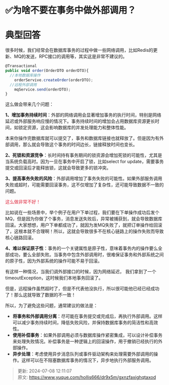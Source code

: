 # ✅为啥不要在事务中做外部调用？

# 典型回答


很多时候，我们经常会在数据库事务的过程中做一些网络调用，比如Redis的更新、MQ的发送，RPC接口的调用等，其实这是非常不建议的。



```javascript
@Transactional
public void order(OrderDTO orderDTO){
  //本地数据库操作
	orderServive.createOrder(orderDTO);
  //远程外部调用
	mqService.send(orderDTO);
}
```



这么做会带来几个问题：



**1、增加事务持续时间**：外部的网络调用会显著增加事务的执行时间，特别是网络延迟或外部服务响应慢的情况下。事务持续时间的增加会占用数据库资源更长时间，如锁定资源，这会影响数据库的并发处理能力和整体性能。



本来你操作完数据库就可以提交了，事务和数据库链接也就释放了。但是因为有外部调用，那么就会导致这个事务的时间边长，链接释放时间也变长。



**2、死锁和资源竞争**：长时间持有事务期间的锁资源会增加死锁的可能性，尤其是当系统负载高时。因为一旦在事务中开启了锁，比如select for update，需要事务提交或回滚后才能释放锁，这就会导致更多的锁冲突。



**3、提高事务失败的风险**：外部调用增加了事务失败的可能性。如果外部服务调用失败或超时，可能需要回滚事务，这不仅增加了复杂性，还可能导致数据不一致的问题。



<font style="color:#DF2A3F;">这么做非常不好！</font>



比如说在一些场景中，举个例子在用户下单过程，我们要在下单操作成功后发个MQ，但是因为你做了个事务，消息发送失败后，异常被捕获到，就会导致数据库回滚。大家想想，用户下单都成功了，就因为发MQ失败了，就把订单操作给回滚了，这根本就不合理啊！所以，这就会导致很多不在核心链路上的操作失败而导致核心链路回滚。



**4、难以保证原子性**<font style="color:rgb(13, 13, 13);">：</font>事务的一个关键属性是原子性，意味着事务内的操作要么全部成功，要么全部失败。当事务中包含外部调用时，很难保证事务和外部系统之间的原子性，因为外部系统的操作可能不易于回滚。



有这样一种情况，当我们调外部接口的时候，因为网络延迟， 我们拿到了一个timeoutException，这时候我们本地事务回滚了。



但是，远程操作虽然超时了，但是不代表他没执行，所以很可能他已经已经成功了！那么这就导致了数据的不一致！



所以，为了避免这些问题，通常建议的做法是：

+ **将事务和外部调用分离**：尽可能在事务提交或完成后，再执行外部调用。这样可以减少事务持续时间，降低失败风险，并保持数据库事务的简洁性和高效性。
+ **使用补偿事务**：如果外部调用必须与数据库操作紧密集成，可以设计补偿事务来处理失败情况。补偿事务是一种逻辑上的回滚操作，用于撤销已经执行的外部操作。
+ **异步处理**：考虑使用异步消息队列或事件驱动架构来处理需要外部调用的操作。这样可以在不阻塞数据库事务的情况下，异步地执行外部服务调用。



> 更新: 2024-07-08 12:11:07  
> 原文: <https://www.yuque.com/hollis666/dr9x5m/gxnzfaxighqtaxod>